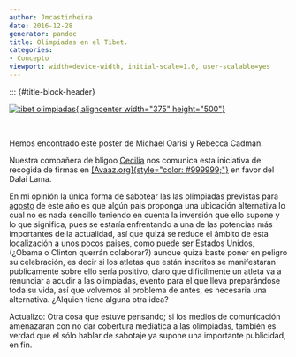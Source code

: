 ```yaml
---
author: Jmcastinheira
date: 2016-12-28
generator: pandoc
title: Olimpiadas en el Tibet.
categories:
- Concepto
viewport: width=device-width, initial-scale=1.0, user-scalable=yes
---
```


::: {#title-block-header}

[![tibet
olimpiadas](http://farm4.static.flickr.com/3239/2348754671_d2f16f4bd3_o.jpg){.aligncenter
width="375"
height="500"}](http://www.flickr.com/photos/lrealnlspejo/2348754671/ "tibet olimpiadas por Aulo, en Flickr")

 

Hemos encontrado este poster de Michael Oarisi y Rebecca Cadman.

Nuestra compañera de bligoo
[Cecilia](http://www.bligoo.com/user/show/32813) nos comunica esta
iniciativa de recogida de firmas en
[[Avaaz.org]{style="color: #999999;"}](http://www.avaaz.org/es/tibet_end_the_violence/97.php/?cl_tf_sign=1)
en favor del Dalai Lama.

En mi opinión la única forma de sabotear las las olimpiadas previstas
para [agosto](http://www.olimpiadasbeijing2008.com/calendario.htm) de
este año es que algún pais proponga una ubicación alternativa lo cual no
es nada sencillo teniendo en cuenta la inversión que ello supone y lo
que significa, pues se estaría enfrentando a una de las potencias más
importantes de la actualidad, así que quizá se reduce el ámbito de esta
localización a unos pocos paises, como puede ser Estados Unidos, (¿Obama
o Clinton querrán colaborar?) aunque quizá baste poner en peligro su
celebración, es decir si los atletas que están inscritos se manifestaran
publicamente sobre ello sería positivo, claro que dificilmente un atleta
va a renunciar a acudir a las olimpiadas, evento para el que lleva
preparándose toda su vida, así que volvemos al problema de antes, es
necesaria una alternativa. ¿Alquien tiene alguna otra idea?

Actualizo: Otra cosa que estuve pensando; si los medios de comunicación
amenazaran con no dar cobertura mediática a las olimpiadas, también es
verdad que el sólo hablar de sabotaje ya supone una importante
publicidad, en fin.
